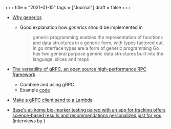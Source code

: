 +++
title = "2021-01-15"
tags = ["Journal"]
draft = false
+++

-   [Why generics](https://blog.golang.org/why-generics)
    -   Good explanation how _generics_ should be implemented in

        > generic programming enables the representation of functions and data structures in a generic form, with types factored out. in go interface types are a form of generic programming Go has two general purpose generic data structures built into the language: slices and maps

-   [The versatility of gRPC, an open source high-performance RPC framework](https://aws.amazon.com/de/blogs/opensource/the-versatility-of-grpc-an-open-source-high-performance-rpc-framework/)
    -   Combine and using gRPC
    -   Example [code](https://github.com/aws-samples/grpc-examples)
-   [Make a gRPC client send to a Lambda](https://blog.coinbase.com/grpc-to-aws-lambda-is-it-possible-4b29a9171d7f)
-   [Base's at-home bio-marker testing paired with an app for tracking offers science-based results and recommendations personalized just for you](https://daveasprey.com/get-base-761/) (interviews by )
